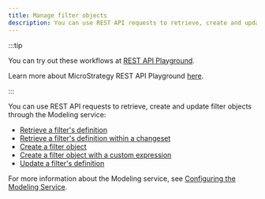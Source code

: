 ```yaml
---
title: Manage filter objects
description: You can use REST API requests to retrieve, create and update filter objects through the Modeling service.
---
```


<Available since="2021" />

:::tip

You can try out these workflows at [REST API Playground](https://www.postman.com/microstrategysdk/workspace/microstrategy-rest-api/folder/16131298-c51122ec-725f-4841-aa4f-1ba8f88249ff?ctx=documentation).

Learn more about MicroStrategy REST API Playground [here](/docs/getting-started/playground.md).

:::

You can use REST API requests to retrieve, create and update filter objects through the Modeling service:

- [Retrieve a filter's definition](./retrieve-a-filters-definition.md)
- [Retrieve a filter's definition within a changeset](./retrieve-a-filters-definition-within-a-changeset.md)
- [Create a filter object](./create-a-filter-object.md)
- [Create a filter object with a custom expression](./create-a-filter-object-with-a-custom-expression.md)
- [Update a filter's definition](./update-a-filters-definition.md)

For more information about the Modeling service, see [Configuring the Modeling Service](https://www2.microstrategy.com/producthelp/Current/InstallConfig/en-us/Content/modeling_service.htm).
